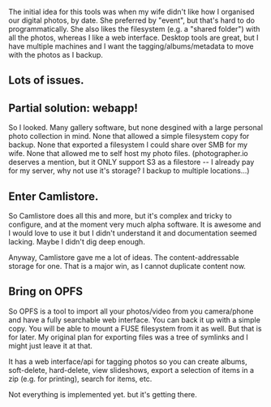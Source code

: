 The initial idea for this tools was when my wife didn't like how I organised
our digital photos, by date. She preferred by "event", but that's hard to do
programmatically. She also likes the filesystem (e.g. a "shared folder") with
all the photos, whereas I like a web interface. Desktop tools are great, but
I have multiple machines and I want the tagging/albums/metadata to move with
the photos as I backup.

## Lots of issues.

## Partial solution: webapp!

So I looked. Many gallery software, but none desgined with a large personal
photo collection in mind. None that allowed a simple filesystem copy for backup.
None that exported a filesystem I could share over SMB for my wife. None that
allowed me to self host my photo files. (photographer.io deserves a mention, but
it ONLY support S3 as a filestore -- I already pay for my server, why not use it's
storage? I backup to multiple locations...)

## Enter Camlistore.

So Camlistore does all this and more, but it's complex and tricky to configure,
and at the moment very much alpha software. It is awesome and I would love to
use it but I didn't understand it and documentation seemed lacking. Maybe I didn't
dig deep enough.

Anyway, Camlistore gave me a lot of ideas. The content-addressable storage for one.
That is a major win, as I cannot duplicate content now.

## Bring on OPFS

So OPFS is a tool to import all your photos/video from you camera/phone and have
a fully searchable web interface. You can back it up with a simple copy. You will
be able to mount a FUSE filesystem from it as well. But that is for later. My
original plan for exporting files was a tree of symlinks and I might just leave
it at that.

It has a web interface/api for tagging photos so you can create albums, soft-delete,
hard-delete, view slideshows, export a selection of items in a zip (e.g. for printing),
search for items, etc.

Not everything is implemented yet. but it's getting there.
